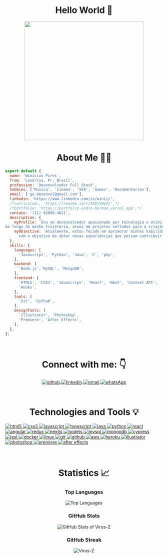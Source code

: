 <link rel="stylesheet" type="text/css" href="./style.css">

<h1 align="center">
  Hello World 👋
</h1>

<div align="center">
   <img height="380em" src="https://user-images.githubusercontent.com/70382532/138322189-2db8df52-9dcb-40a0-88a8-c365466bd33d.gif"/>
</div>

<h1 align="center">
  About Me 🧑‍💻
</h1>

```javascript
export default {
  name: 'Winicius Pires',
  from: 'Londrina, Pr, Brasil',
  profession: 'Desenvolvedor Full Stack',
  hobbies: ['Musica', 'Cinema', 'Sk8', 'Games', 'Documentarios'],
  email: ['ge.desenvol@gmail.com'],
  linkedin: 'https://www.linkedin.com/in/winii/',
  /*curriculum:, 'https://resume.io/r/5XOjVWyDz',*/
  /*portfolio: 'https://portfolio-andre-horman.vercel.app',*/
  contato: '(11) 92090-4621',
  description: {
    myProfile: `Sou um desenvolvedor apaixonado por tecnologia e otimização de processos, com experiência em liderança de equipes e gerenciamento de sistemas empresariais. 
Ao longo da minha trajetória, atuei em projetos voltados para a criação e implementação de soluções tecnológicas que melhoram a eficiência e a produtividade das empresas. Com sólidos conhecimentos em desenvolvimento de software, estou sempre em busca de inovações que possam agregar valor ao negócio. Atualmente, cursando Bacharelado em Ciência da Computação, meu objetivo é continuar evoluindo na área de desenvolvimento, contribuindo para projetos desafiadores e que façam diferença no mercado.`,
    myObjective: `Atualmente, estou focado em aprimorar minhas habilidades como desenvolvedor Full Stack,
      com o objetivo de obter novas experiências que possam contribuir para meu futuro. 🚀`,
  },
  skills: {
    languages: [
      'Javascript', 'Python', 'Java', 'C', 'php',
    ],
    backend: [
      'Node.js','MySQL', 'MongoDB',
    ],
    frontend: [
      'HTML5', 'CSS3', 'Javascript', 'React', 'Next', 'Context API',
      'Hooks',
    ],
    tools: [
      'Git', 'Github',
    ],
    designTools: [
      'Illustrator', 'Photoshop',
      'Premiere', 'After Effects',
    ],
  },
};
```

<br/>

<h1 align="center">
  Connect with me: 👇
</h1>

<section align="center">
  <p
    align="center"
    class="connection-container"
  >
    <a
      href="https://github.com/Virus-Z"
      target="_blank"
    >
      <img
        align="center"
        src="https://img.shields.io/badge/GitHub-100000?style=for-the-badge&logo=github&logoColor=white"
        alt="github"
      />
    </a>
    <a
      href="https://www.linkedin.com/in/winii/" target="_blank"
    >
      <img
        align="center"
        src="https://img.shields.io/badge/LinkedIn-0077B5?style=for-the-badge&logo=linkedin&logoColor=white"
        alt="linkedin"
      />
    </a>
    <a
      href="mailto:ge.desenvol@gmail.com"
      target="_blank"
    >
      <img
        align="center"
        src="https://img.shields.io/badge/Gmail-D14836?style=for-the-badge&logo=gmail&logoColor=white"
        alt="email"
      />
    </a>
    <a
      href="https://wa.me/11920904621"
      target="_blank"
    >
      <img
        align="center"
        src="https://img.shields.io/badge/WhatsApp-25D366?style=for-the-badge&logo=whatsapp&logoColor=white"
        alt="whatsApp"
      />
    </a>
  </p>
</section>
<br/>

<h1 align="center">
  Technologies and Tools 💡
</h1>

<section>
  <div class="technologies-container">
    <p align="left">
      <a href="https://www.w3.org/html/" target="_blank">
        <img
           src="https://img.shields.io/badge/HTML5-E34F26?style=for-the-badge&logo=html5&logoColor=white"
           alt="html5"
         />
      </a>
      <a href="https://www.w3schools.com/css/" target="_blank">
        <img
           src="https://img.shields.io/badge/CSS3-1572B6?style=for-the-badge&logo=css3&logoColor=white"
           alt="css3"
         />
      </a>
      <a href="https://developer.mozilla.org/en-US/docs/Web/JavaScript" target="_blank">
        <img
           src="https://img.shields.io/badge/JavaScript-323330?style=for-the-badge&logo=javascript&logoColor=F7DF1E"
           alt="javascript"
         />
      </a>
      <a href="https://www.typescriptlang.org/" target="_blank">
        <img
           src="https://img.shields.io/badge/TypeScript-007ACC?style=for-the-badge&logo=typescript&logoColor=white"
           alt="typescript"
         />
      </a>
      <a href="https://www.java.com/en/download/help/whatis_java.html" target="_blank">
        <img
           src="https://img.shields.io/badge/Java-000?style=for-the-badge&logo=java"
           alt="java"
         />
      </a>
      <a href="https://www.python.org/" target="_blank">
        <img
           src="https://img.shields.io/badge/Python-FFD43B?style=for-the-badge&logo=python&logoColor=blue"
           alt="python"
         />
      </a>
      </a>
      <a href="https://reactjs.org/" target="_blank">
        <img
           src="https://img.shields.io/badge/React-20232A?style=for-the-badge&logo=react&logoColor=61DAFB"
           alt="react"
         />
      </a>
      <a href="https://angular.io/" target="_blank">
        <img
           src="https://img.shields.io/badge/Angular-DD0031?style=for-the-badge&logo=angular&logoColor=white"
           alt="angular"
         />
      </a>
      <a href="https://redux.js.org" target="_blank">
        <img
           src="https://img.shields.io/badge/Redux-593D88?style=for-the-badge&logo=redux&logoColor=white"
           alt="redux"
         />
      </a>
      <a href="https://nextjs.org/" target="_blank">
        <img
           src="https://img.shields.io/badge/next.js-000000?style=for-the-badge&logo=nextdotjs&logoColor=white"
           alt="nextjs"
         />
      </a>
      <a href="https://nodejs.org" target="_blank">
        <img
           src="https://img.shields.io/badge/Node.js-339933?style=for-the-badge&logo=nodedotjs&logoColor=white"
           alt="nodejs"
         />
      </a>
      <a href="https://www.mysql.com/" target="_blank">
        <img
           src="https://img.shields.io/badge/MySQL-005C84?style=for-the-badge&logo=mysql&logoColor=white"
           alt="mysql"
         />
      </a>
      <a href="https://www.mongodb.com/docs/" target="_blank">
        <img
           src="https://img.shields.io/badge/MongoDB-4EA94B?style=for-the-badge&logo=mongodb&logoColor=white"
           alt="mongodb"
         />
      </a>
      <a href="https://www.cypress.io" target="_blank">
        <img
           src="https://img.shields.io/badge/Cypress-17202C?style=for-the-badge&logo=cypress&logoColor=white"
           alt="cypress"
         />
      </a>
      <a href="https://jestjs.io" target="_blank">
        <img
           src="https://img.shields.io/badge/Jest-C21325?style=for-the-badge&logo=jest&logoColor=white"
           alt="jest"
         />
      </a>
      <a href="https://www.docker.com/" target="_blank">
        <img
           src="https://img.shields.io/badge/Docker-2CA5E0?style=for-the-badge&logo=docker&logoColor=white"
           alt="docker"
         />
      </a>
      <a href="https://www.linux.org/" target="_blank">
        <img
           src="https://img.shields.io/badge/Linux-FCC624?style=for-the-badge&logo=linux&logoColor=black"
           alt="linux"
         />
      </a>
      <a href="https://git-scm.com/" target="_blank">
        <img
           src="https://img.shields.io/badge/GIT-E44C30?style=for-the-badge&logo=git&logoColor=white"
           alt="git"
         />
      </a>
      <a href="https://github.com/Virus-Z" target="_blank">
        <img
           src="https://img.shields.io/badge/GitHub-100000?style=for-the-badge&logo=github&logoColor=white"
           alt="github"
         />
      </a>
      <a href="https://docs.aws.amazon.com/" target="_blank">
        <img
           src="https://img.shields.io/badge/Amazon_AWS-FF9900?style=for-the-badge&logo=amazonaws&logoColor=white"
           alt="aws"
         />
      </a>
      <a href="https://heroku.com" target="_blank">
        <img
            src="https://img.shields.io/badge/Heroku-430098?style=for-the-badge&logo=heroku&logoColor=white"
            alt="heroku"
         />
      </a>
      <a href="https://www.adobe.com/in/products/illustrator.html" target="_blank">
        <img
            src="https://img.shields.io/badge/Adobe%20Illustrator-FF9A00?style=for-the-badge&logo=adobe%20illustrator&logoColor=white"
            alt="illustrator"
         />
      </a>
      <a href="https://www.photoshop.com/en" target="_blank">
        <img
            src="https://img.shields.io/badge/Adobe%20Photoshop-31A8FF?style=for-the-badge&logo=Adobe%20Photoshop&logoColor=black"
            alt="photoshop"
         />
      </a>
      <a href="https://www.adobe.com/products/premiere.html" target="_blank">
        <img
            src="https://img.shields.io/badge/Adobe%20Premiere%20Pro-9999FF?style=for-the-badge&logo=Adobe%20Premiere%20Pro&logoColor=white"
            alt="premiere"
         />
      </a>
      <a href="https://www.adobe.com/products/aftereffects.html" target="_blank">
        <img
            src="https://img.shields.io/badge/Adobe%20after%20affects-CF96FD?style=for-the-badge&logo=Adobe%20after%20effects&logoColor=393665"
            alt="after effects"
         />
      </a>
    </p>
  </div>
</section>
<br/>

<h1 align="center">
  Statistics 📈
</h1>

<div align="center">
  <h3>Top Languages</h3>
  <img src="https://github-readme-stats.vercel.app/api/top-langs/?username=Virus-Z&theme=tokyonight&layout=compact" alt="Top Languages">
  
  <h3>GitHub Stats</h3>
  <img src="https://github-readme-stats.vercel.app/api?username=Virus-Z&show_icons=true&theme=tokyonight" alt="GitHub Stats of Virus-Z">
  
  <h3>GitHub Streak</h3>
  <img
    src="https://github-readme-streak-stats.herokuapp.com/?user=Virus-Z&theme=tokyonight"
    alt="Virus-Z"
  >
</div>
